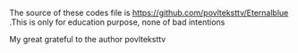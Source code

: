 
The source of these codes file is https://github.com/povlteksttv/Eternalblue
.This is only for education purpose, none of bad intentions

My great grateful to the author povlteksttv
